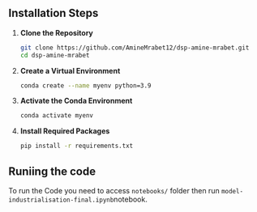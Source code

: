 ## Installation Steps

1. **Clone the Repository**
    ```bash
    git clone https://github.com/AmineMrabet12/dsp-amine-mrabet.git
    cd dsp-amine-mrabet
    ```

2. **Create a Virtual Environment**
    ```bash
    conda create --name myenv python=3.9
    ```

3. **Activate the Conda Environment**
    ```bash
    conda activate myenv
    ```

4. **Install Required Packages**
    ```bash
    pip install -r requirements.txt
    ```

## Runiing the code

To run the Code you need to access `notebooks/` folder then run `model-industrialisation-final.ipynb`notebook.